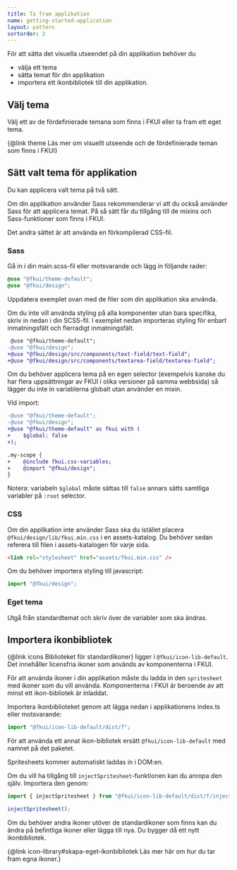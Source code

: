 ```yaml
---
title: Ta fram applikation
name: getting-started-application
layout: pattern
sortorder: 2
---
```


För att sätta det visuella utseendet på din applikation behöver du

- välja ett tema
- sätta temat för din applikation
- importera ett ikonbibliotek till din applikation.

## Välj tema

Välj ett av de fördefinierade temana som finns i FKUI eller ta fram ett eget tema.

{@link theme Läs mer om visuellt utseende och de fördefinierade teman som finns i FKUI}

## Sätt valt tema för applikation

Du kan applicera valt tema på två sätt.

Om din applikation använder Sass rekommenderar vi att du också använder Sass för att applicera temat.
På så sätt får du tillgång till de mixins och Sass-funktioner som finns i FKUI.

Det andra sättet är att använda en förkompilerad CSS-fil.

### Sass

Gå in i din main.scss-fil eller motsvarande och lägg in följande rader:

```scss
@use "@fkui/theme-default";
@use "@fkui/design";
```

Uppdatera exemplet ovan med de filer som din applikation ska använda.

Om du inte vill använda styling på alla komponenter utan bara specifika, skriv in nedan i din SCSS-fil.
I exemplet nedan importeras styling för enbart inmatningsfält och flerradigt inmatningsfält.

```diff
 @use "@fkui/theme-default";
-@use "@fkui/design";
+@use "@fkui/design/src/components/text-field/text-field";
+@use "@fkui/design/src/components/textarea-field/textarea-field";
```

Om du behöver applicera tema på en egen selector (exempelvis kanske du har flera uppsättningar av FKUI i olika versioner på samma webbsida) så lägger du inte in variablerna globalt utan använder en mixin.

Vid import:

```diff
-@use "@fkui/theme-default";
-@use "@fkui/design";
+@use "@fkui/theme-default" as fkui with (
+    $global: false
+);

.my-scope {
+    @include fkui.css-variables;
+    @import "@fkui/design";
}
```

Notera: variabeln `$global` måste sättas till `false` annars sätts samtliga variabler på `:root` selector.

### CSS

Om din applikation inte använder Sass ska du istället placera `@fkui/design/lib/fkui.min.css` i en assets-katalog.
Du behöver sedan referera till filen i assets-katalogen för varje sida.

```html static
<link rel="stylesheet" href="assets/fkui.min.css" />
```

Om du behöver importera styling till javascript:

```js
import "@fkui/design";
```

### Eget tema

Utgå från standardtemat och skriv över de variabler som ska ändras.

## Importera ikonbibliotek

{@link icons Biblioteket för standardikoner} ligger i `@fkui/icon-lib-default`. Det innehåller licensfria ikoner som används av komponenterna i FKUI.

För att använda ikoner i din applikation måste du ladda in den `spritesheet` med ikoner som du vill använda.
Komponenterna i FKUI är beroende av att minst ett ikon-bibliotek är inladdat.

Importera ikonbiblioteket genom att lägga nedan i applikationens index.ts eller motsvarande:

```javascript
import "@fkui/icon-lib-default/dist/f";
```

För att använda ett annat ikon-bibliotek ersätt `@fkui/icon-lib-default` med namnet på det paketet.

Spritesheets kommer automatiskt laddas in i DOM:en.

Om du vill ha tillgång till `injectSpritesheet`-funktionen kan du anropa den själv. Importera den genom:

```javascript
import { injectSpritesheet } from "@fkui/icon-lib-default/dist/f/injectSpritesheet";

injectSpritesheet();
```

Om du behöver andra ikoner utöver de standardikoner som finns kan du ändra på befintliga ikoner eller lägga till nya. Du bygger då ett nytt ikonbibliotek.

{@link icon-library#skapa-eget-ikonbibliotek Läs mer här om hur du tar fram egna ikoner.}
